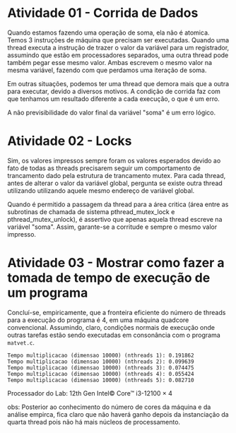 # Atividade 01 - Corrida de Dados

Quando estamos fazendo uma operação de soma, ela não é atomica. Temos 3 instruções de máquina que precisam ser executadas. Quando uma thread executa a instrução de trazer o valor da variável para um registrador, assumindo que estão em processadores separados, uma outra thread pode também pegar esse mesmo valor. Ambas escrevem o mesmo valor na mesma variável, fazendo com que perdamos uma iteração de soma.

Em outras situações, podemos ter uma thread que demora mais que a outra para executar, devido a diversos motivos. A condição de corrida faz com que tenhamos um resultado diferente a cada execução, o que é um erro. 

A não previsibilidade do valor final da variável "soma" é um erro lógico.

# Atividade 02 - Locks

Sim, os valores impressos sempre foram os valores esperados devido ao fato de todas as threads precisarem seguir um comportamento de trancamento dado pela estrutura de trancamento mutex. Para cada thread, antes de alterar o valor da variável global, pergunta se existe outra thread utilizando utilizando aquele mesmo endereço de variável global. 

Quando é permitido a passagem da thread para a área critica (área entre as subrotinas de chamada de sistema pthread_mutex_lock e pthread_mutex_unlock), é assertivo que apenas aquela thread escreve na variável "soma". Assim, garante-se a corritude e sempre o mesmo valor impresso.

# Atividade 03 - Mostrar como fazer a tomada de tempo de execução de um programa

Concluí-se, empiricamente, que a fronteira eficiente do número de threads para a execução do programa é 4, em uma máquina quadcore convencional. Assumindo, claro, condições normais de execução onde outras tarefas estão sendo executadas em consonância com o programa `matvet.c`.

```
Tempo multiplicacao (dimensao 10000) (nthreads 1): 0.191862
Tempo multiplicacao (dimensao 10000) (nthreads 2): 0.099639
Tempo multiplicacao (dimensao 10000) (nthreads 3): 0.074475
Tempo multiplicacao (dimensao 10000) (nthreads 4): 0.055424
Tempo multiplicacao (dimensao 10000) (nthreads 5): 0.082710
```

Processador do Lab: 12th Gen Intel© Core™ i3-12100 × 4

obs: Posterior ao conhecimento do número de cores da máquina e da análise empirca, fica claro que não haverá ganho depois da instanciação da quarta thread pois não há mais núcleos de processamento.